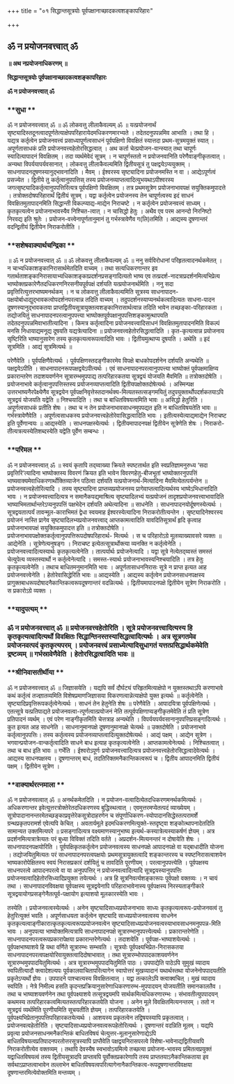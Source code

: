 +++
title = "०१ सिद्धान्तसूत्रयोः पूर्वपक्षानाच्छादकत्वशङ्कापरिहारः"

+++


## ॐ न प्रयोजनवत्त्वात् ॐ

**॥ अथ नप्रयोजनाधिकरणम् ॥**

**सिद्धान्तसूत्रयोः पूर्वपक्षानाच्छादकत्वशङ्कापरिहारः**

**ॐ न प्रयोजनवत्त्वात् ॐ**

### **सुधा **

ॐ न प्रयोजनवत्त्वात् ॐ ॥ ॐ लोकवत्तु लीलाकैवल्यम् ॐ ॥ यत्प्रयोजनार्थं सृष्ट्यादिस्तदूनत्वादपूर्णतेत्याक्षेपपरिहारायेदमधिकरणमारभ्यते । तदेतदनुपपन्नमिव आभाति । तथा हि । यद्यत्र कर्तृत्वेन प्रयोजनवत्त्वं प्रसाध्यापूर्णत्वसाधनं पूर्वपक्षिणो विवक्षितं स्यात्तदा प्रथम-सूत्रमयुक्तं स्यात् । अपूर्णतासाधकं प्रति प्रयोजनवत्त्वहेतोरसिद्धत्वात् । अथ कर्ता चेत्प्रयोजन-वान्स्यात् तथा चापूर्णः स्यादित्यापादनं विवक्षितम् । तदा व्यर्थमेवेदं सूत्रम् । न चापूर्णस्ततो न प्रयोजनवानिति परेणैवाङ्गीकृतत्वात् । अन्यथा विपर्ययापर्यवसानात् । लोकवत्तु लीलाकैवल्यमिति द्वितीयसूत्रं तु पक्षद्वयेऽप्ययुक्तम् । साधनापादनदूषणस्यानुद्भावनादिति । मैवम् । ईश्वरस्य सृष्ट्यादिना प्रयोजनमस्ति न वा । आद्येऽपूर्णत्वं प्रसज्येत । द्वितीये तु कर्तृत्वानुपपत्तिस् तस्य प्रयोजनव्याप्तत्वादित्युभयथाऽपीश्वरस्य जगत्सृष्ट्यादिकर्तृत्वानुपपत्तिरित्यत्र पूर्वपक्षिणो विवक्षितम् । तत्र प्रथमसूत्रेण प्रयोजनाभावपक्षं सयुक्तिकमुपादत्ते । तत्रोक्तदोषपरिहारार्थं द्वितीयं सूत्रम् । यद्वा कर्तृत्वेन प्रयोजनस्य तेन चापूर्णत्वस्य इदं साधनं विवक्षितमुतापादनमिति सिद्धान्ती विकल्प्याद्य-माद्येन निराचष्टे । न कर्तृत्वेन प्रयोजनवत्त्वं साध्यम् । कृतकृत्यत्वेन प्रयोजनाभावस्यैव निश्चित-त्वात् । न चासिद्धो हेतुः । अथैव एव परम आनन्दो निरनिष्टो निरवद्य इति श्रुतेः । प्रयोजन-वत्त्वेनापूर्णतानुमानं तु गर्भस्त्रावेणैव ग(लि)तमिति । आद्यस्य दूषणान्तरं वदन्द्वितीयं द्वितीयेन निराकरोतीति ।

### **सशेषवाक्यार्थचन्द्रिका **

॥ ॐ न प्रयोजनवत्त्वात् ॐ ॥ ॐ लोकवत्तु लीलाकैवल्यम् ॐ ॥ ननु सर्वविरोधानां परिहृतत्वादनर्थकमेतत् । न चाभ्यधिकाशङ्कानिरासार्थमेतदिति वाच्यम् । तथा सत्यधिकरणान्तर इव गतार्थताशङ्कानिरासायाभ्यधिकाशङ्काप्रदर्शनप्रसङ्गादित्यतो भाष्य एव तत्प्रदर्श-नादत्राप्रदर्शनमित्यभिप्रेत्य भाष्योक्तप्रकारेणैतदधिकरणनिरसनीयपूर्वपक्षं दर्शयति यत्प्रयोजनार्थमिति । ननु सदा प्रवृत्तिरित्युत्तरभाष्यमनर्थकम् । न च लोकवत्तु लीलाकैवल्यमिति सूत्रस्य साधनापादन-पक्षयोर्बाधाद्युद्भावकत्वोपदर्शनपरत्वान्न तदिति वाच्यम् । तदुपदर्शनस्याप्यनर्थकत्वादित्यतः साधना-पादन दूषणस्यानुद्भावकतया प्राप्तद्वितीयसूत्रायुक्तत्वशङ्कानिरासार्थत्वान्न तदिति भावेन तच्छङ्का-परिहारकता । तद्योजयितुं साधनापादनपरत्वानुपपत्त्या भाष्योक्तपूर्वपक्षानुपपत्तिशङ्कामुत्थापयति तदेतदनुपपन्नमिवाभातीत्यादिना । किमत्र कर्तृत्वादिना प्रयोजनवत्त्वादिसाधनं विवक्षितमुतापादनमिति विकल्पं मनसि निधायाद्यमनूद्य दूषयति यद्यत्रेत्यादिना ॥ प्रयोजनवत्त्वहेतोरसिद्धत्वादिति । कृत-कृत्यत्वान्न प्रयोजनाय सृष्टिरिति भाष्यानुसारेण तस्य कृतकृत्यत्वरूपत्वादिति भावः । द्वितीयमुत्थाप्य दूषयति । अथेति ॥ इदं सूत्रमिति । आद्यं सूत्रमित्यर्थः ॥

परेणैवेति । पूर्वपक्षिणैवेत्यर्थः । पूर्वपक्षिणस्तदङ्गीकारमेव विपक्षे बाधकोपदर्शनेन दर्शयति अन्यथेति ॥ पक्षद्वयेऽपीति । साधनापादनरूपपक्षद्वयेऽपीत्यर्थः । एवं साधनापादनपरत्वानुपपत्त्या भाष्योक्तं पूर्वपक्षमाक्षिप्य प्रकारान्तरेण तदाशयवर्णनेन सूत्रारम्भमुपपाद्य तत्परिहारकतया सूत्रद्वयं योजयति मैवमिति ॥ तत्रोक्तदोषेति । प्रयोजनाभावे कर्तृत्वानुपपत्तिस्तस्य प्रयोजनव्याप्तत्वादिति द्वितीयपक्षोक्तदोषेत्यर्थः । अस्मिन्पक्ष उत्तरभाष्यनैरपेक्ष्येणैव सूत्रद्वयेन पूर्वपक्षनिवृत्तेस्तदानर्थक्य-मित्यतस्तत्सङ्गमयितुं तदुपयुक्तार्थोपदर्शकतयाऽपि सूत्रद्वयं योजयति यद्वेति ॥ निश्चयादिति । तथा च बाधितविषयत्वमिति भावः ॥ असिद्धो हेतुरिति । अपूर्णत्वसाधकं प्रतीति शेषः । तथा च न तेन प्रयोजनाभावसाधनमुपपद्यत इति न बाधितविषयतेति भावः ॥ गर्भस्त्रावेणैवेति । अपूर्णत्वसाधकस्य प्रयोजनवत्त्वहेतोरेवासिद्धत्वादिति भावः । इतीत्यस्येत्याद्यमाद्येन निराचष्ट इति पूर्वेणान्वयः ॥ आद्यस्येति । साधनपक्षस्येत्यर्थः । द्वितीयमापादनपक्षं द्वितीयेन सूत्रेणेति शेषः । निराकरो-तीत्यत्रत्यस्येतिशब्दस्येति यद्वेति पूर्वेण सम्बन्धः ।

### **परिमल **

ॐ न प्रयोजनवत्त्वात् ॐ ॥ स्वयं कृतापि तद्य्वाख्या क्रियते स्पष्टतार्थत इति स्वप्रतिज्ञामनुरुध्य ‘सदा प्रवृत्तिरि’त्यादिना भाष्योक्तस्य विवरणं क्रियत इति भावेन विवरणहेतु-बीजभूतां भाष्योक्तरनुपपत्तिं भाष्यवाक्यमेवाधिकरणार्थोक्तिव्याजेन पठित्वा दर्शयति यत्प्रयोजनार्थ-मित्यादिना मैवमित्येतत्पर्यन्तेन ॥ प्रयोजनवत्त्वहेतोरित्यादि । तस्य सृष्ट्यादिना प्राप्तव्यप्रयोजनस्य प्रागेवाप्तत्वादित्यर्थस्य भाष्येऽभिधानादिति भावः । न प्रयोजनवत्त्वादित्यत्र न समानैकपद्यमाश्रित्य सृष्ट्यादिलभ्यं यत्प्रयोजनं तादृशप्रयोजनवत्त्वाभावादिति भाष्याभिमतार्थान्तरेऽप्यनुपपत्तिं पक्षभेदेन दर्शयति अथेत्यादिना ॥ साधनेति । साधनापादनयोर्दूषणस्येत्यर्थः । सूत्रद्वयतात्पर्यं तावन्मूल-काराभिमतं द्वेधा स्वयमाह ईश्वरस्येत्यादिना निराकरोतीत्यन्तेन । सृष्ट्यादिनेश्वरस्य प्रयोजनं नास्ति प्रागेव सृष्ट्यादिलभ्यप्रयोजनवत्त्वाद् आप्तकामत्वादिति यावदितिसूत्रार्थं हृदि कृत्वाह प्रयोजनाभावपक्षं सयुक्तिकमुपादत्त इति ॥ तत्रोक्तदोषेति । प्रयोजनाभावपक्षोक्तकर्तृत्वानुपपत्तिरूपदोषपरिहारार्थ- मित्यर्थः । स च परिहारोऽग्रे मूलव्याख्यावसरे व्यक्तः ॥ आद्येनेति । सूत्रेणेत्यनुषङ्गः । निराचष्ट इत्येतत्सूत्रार्थोक्त्या व्यनक्ति न कर्तृत्वेनेति । प्रयोजनवत्त्वादित्यस्यार्थः कृतकृत्यत्वेनेति । तात्पर्यार्थः प्रयोजनेत्यादि । यद्वा सूत्रे नेत्येतद्य्वस्तं समस्तं चेत्युपेत्य व्यस्तस्यार्थो न कर्तृत्वेनेत्यादि । समस्त-स्यार्थः प्रयोजनाभावस्यनिश्चयादिति । तत्र हेतुः कृतकृत्यत्वेनेति । तथाच बाधितमनुमानमिति भावः । अपूर्णतासाधननिरासः सूत्रे न प्राप्त इत्यत आह प्रयोजनवत्त्वेनेति । हेतोरेवासिद्धेरिति भावः ॥ आद्यस्येति । आद्यस्य कर्तृत्वेन प्रयोजनसाधनपक्षस्य प्रागुक्तबाधरूपदोषादनैकान्तिकत्वरूपदूषणान्तरं वदन्नित्यर्थः । द्वितीयमापादनपक्षे द्वितीयेन सूत्रेण निराकरोति । स प्रकारोऽग्रे व्यक्तः ।

### **यादुपत्यम् **

### ॐ न प्रयोजनवत्त्वात् ॐ ॥ प्रयोजनवत्त्वहेतोरिति । सूत्रे प्रयोजनवत्त्वादित्यस्य हि कृतकृत्यत्वादित्यर्थो विवक्षितः सिद्धान्तिनस्तस्यासिद्धत्वादित्यर्थः । अत्र सूत्रगतमेव प्रयोजनवत्पदं कृतकृत्यपरम् । प्रयोजनवत्त्वं प्रसाध्येत्यादि**सुधा**गतं यत्तत्प्रसिद्धार्थकमेवेति द्रष्टव्यम् ॥ गर्भस्रावेणैवेति । हेतोरसिद्धत्वादिति भावः ॥

### **श्रीनिवासतीर्थीया **

ॐ न प्रयोजनवत्त्वात् ॐ ॥ जिज्ञासयेति । यद्यपि सर्वं दौर्घट्यं परिहृतमित्याक्षेपो न युक्तस्तथाऽपि करणाभावे कथं कर्तृत्वं तज्ज्ञातव्यमिति विशेषप्रमाणजिज्ञासया विकरणत्वान्नेत्याक्षेपो युक्त इत्यर्थः ॥ कर्तृत्वेनेति । सृष्ट्यादिप्रवृत्तिरूपकर्तृत्वेनेत्यर्थः । साधनं तेन हेतुनेति शेषः ॥ परेणैवेति । आपादयित्रा पूर्वपक्षिणेत्यर्थः । एतत्सूत्रे यत्प्रतिपाद्यते प्रयोजनवत्वा-त्पूर्णत्वात्प्रयोजनं नेति तत्पूर्वपक्षिणाप्यङ्गीकृतमेवेति तं प्रति सूत्रेण प्रतिपादनं व्यर्थम् । एवं परेण नाङ्गीकृतमिति चेत्तत्राह अन्यथेति । विपर्ययपर्यवसानानुपपत्तिप्रसङ्गादित्यर्थः । कुत इत्यत आह साधनेति । साधनानुमानपक्षे दूषणानुमानपक्षे चेत्यर्थः ॥ उक्तदोषेति । प्रयोजनाभावे कर्तृत्वानुपपत्तिः। तस्य कर्तृत्वस्य प्रयोजनव्याप्तत्वादित्युक्तदोषेत्यर्थः । आद्यं पक्षम् । आद्येन सूत्रेण । भगवान्प्रयोजन-वान्कर्तृत्वादिति साधने बाध इत्याह कृतकृत्यत्वेनेति । आप्तकामत्वेनेत्यर्थः । निश्चितत्वात् । तथा च बाध इति भावः ॥ गर्भेति । ईश्वरोऽपूर्णः प्रयोजनवत्त्वादित्यत्र प्रयोजनवत्त्वहेतोरसिद्धत्वादेवेत्यर्थः । आद्यस्य साधनपक्षस्य । दूषणान्तरम् बाधं, तदतिरिक्तमनैकान्तिकत्वरूपं च । द्वितीय आपादनमिति द्वितीयं पक्षम् । द्वितीयेन सूत्रेण ।

### **वाक्यार्थरत्नमाला **

ॐ न प्रयोजनवत्वात् ॐ ॥ अनर्थकमेतदिति । न प्रयोजन-वत्वादित्येतदधिकरणमनर्थकमित्यर्थः । अधिकरणान्तर इवेत्युत्तरत्रोक्तेरेतदधिकरणस्य बुद्धिस्थत्वात् । एवमुत्तरमप्येतत्पदं व्याख्येयम् । सूत्रोपादानानन्तरमेतच्छङ्काप्रवृत्तेरेकसूत्रोदाहरणेन च संपूर्णाधिकरण-स्योपादानसिद्धेस्तत्परामर्शे ग्रन्थप्रकृतपरामर्श एवेत्यपि केचित् । अवतार्यमूले इदमधिकरणमित्युक्ते-स्तदृष्ट्वा शङ्कोत्थापनादेतदिति सामान्यत उक्तमित्यपरे ॥ प्रसङ्गादित्यत्र वक्ष्यमाणस्यानुभाष्य इत्यर्थ-कस्यात्रेत्यस्याकर्षणं ज्ञेयम् । अत्र प्रदर्शनमित्यत्रात्रेत्यतः परं बुध्या विविक्तं तदिति वर्तते । अप्रदर्शन-मित्यनन्तरं न दोषायेति शेषः । साधनापादनपक्षयोरिति । पूर्वपक्षिकृतकर्तृत्वेन प्रयोजनवत्वस्य साधनपक्षे आपादनपक्षे वा यद्बाधादीति योजना । तद्योजयितुमित्यतः परं साधनापादनपरत्वपक्षयोः प्रथमसूत्रायुक्तत्वादि शङ्कान्तरस्य च स्पष्टनिरासत्वाशयेन भाष्यकारोपेक्षितस्य स्वयं निरासप्रकारं दर्शयितुं च तावदिति पूरणीयम् । परत्वानुपपत्त्येति । पूर्वपक्षस्य साधनपरत्वे आपादनपरत्वे वा या अनुपपत्तिर् न प्रयोजनवत्वादित्यादि सूत्रद्वयस्यानुपपत्तिः प्रयोजनवत्वादिहेतोरसिध्यादिप्रयुक्ता तयेत्यर्थः । अत्र हि सूत्रनिवर्त्यशङ्कारूपः पूर्वपक्षो वक्तव्यः । न चायं तथा । साधनापादनविवक्षया पूर्वपक्षस्य सूत्रद्वयेनापि परिहाराभावेनास्य पूर्वपक्षस्य निरस्यताङ्गीकारे सूत्रद्वयायोगप्रसङ्गेनैतत्पूर्व-पक्षायोग इत्याशयो मूलकारस्येति भावः ।

तस्येति । प्रयोजनवत्वस्येत्यर्थः । अनेन सृष्ट्यादिसाध्यप्रयोजनाभावः साध्यः कृतकृत्यत्वरूप-प्रयोजनवत्वं तु हेतुरित्युक्तं भवति । अपूर्णसाधयता कर्तृत्वेन सृष्ट्यादि साध्यप्रयोजनवत्वस्य साधनेन कृतकृत्यत्वाङ्गीकारात्कृतकृत्यत्वरूपप्रयोजनवत्वेन सृष्ट्यादिसाध्यप्रयोजनवत्वस्याभावसाधनमनुपपन्न-मिति भावः । अनुपपत्या भाष्योक्तमित्यत्रापि साधनापादनपक्षे सूत्रारम्भानुपपत्त्येत्यर्थः । प्रकारान्तरेणेति । साधनापादनपरत्वरूपप्रकारापेक्षया प्रकारान्तरेणेत्यर्थः । तदाशयेति । पूर्वपक्ष-भाष्याशयेत्यर्थः । पूर्वपक्षभाष्याशये हि यथा वर्णिते सूत्रारम्भः सम्भवति । सूत्रयोः पूर्वपक्ष्यभिप्रेत-निरासकतया साधनापादनपरत्वपक्षयोरिवायुक्तत्वादिदोषाभावात् । तथा सूत्रारम्भोपपादकाशयवर्णनेन सूत्रारम्भमुपपादयितुमित्यर्थः । अत्र सूत्रारम्भमुपपादयितुमिति पाठः । उपपाद्येति पाठेऽपि सुमुखं व्यादाय स्वपितीत्यादौ क्त्वादेशल्यपः पूर्वकालवाचितापरित्यागेन स्वापोत्तरं मुखव्यादानं यथार्थस्तथा योजनेनोपपादयतीति प्रकृतेऽप्यर्थो ज्ञेयः । उपपादने पाश्चात्यस्य विवक्षितत्वात् । यद्वा तत्कालेऽपि क्त्वाक्वचित् । मुखं व्यादाय स्वपिति । नेत्रे निमील्य हसति कृदन्तप्रक्रियानुसारेणाधिकरणारम्भ-मुपपादयन् योजयतीति समानकालतैव । तथा च भाष्याशयवर्णनेन तथा पूर्वपक्ष्याशये तत्सूत्रद्वयमपि सार्थकमित्यधिकरणारम्भः । संभावतीत्युपपादयन् कथमस्य तत्परिहारकत्वमित्यतस्तत्परिहारकतयेति योजना । अनेन मूले विवक्षितमित्यनन्तरम् । ततो न सूत्रद्वयं व्यर्थमिति पूरणीयमिति सूचयतीति ज्ञेयम् । तत्परिहारकतयेति । पूर्वपक्ष्यभिप्रेतानुपपत्तिपरिहारकतयेत्यर्थः । आशयस्य प्रकृतत्वेन तद्विषयस्यापि प्रकृतत्वात् । प्रयोजनवत्वहेतोरिति । सृष्ट्यादिसाध्यप्रयोजनवत्वरूपहेतोरित्यर्थः । दूषणान्तरं वदन्निति मूलम् । यद्यपि प्रवृत्या प्रयोजनसाधनमनैकान्तिकं बाधितविषयं चेत्युत्तर-मूलानुसारेणाद्येऽपि बाधितविषयत्वप्रतिपादनपरतोत्तरसूत्रस्यापि प्राप्तैवेति पक्षद्वयनिरासपरत्वे विशेषा-भावेनाद्यद्वितीयावपि निराकरोतीत्येव वक्तव्यम् । तथापि देवस्यैष स्वभावोऽयमित्ये तच्छत्या प्रयोजना-भावस्य प्रमितत्वप्रयुक्तं यद्वाधितविषयत्वं तस्य द्वितीयसूत्रादपि प्राप्तावपि पूर्वोक्तप्रकारेणापि तस्य प्राप्ततयाऽनैकान्तिकताया इव सर्वथाऽप्राप्तत्वाभावेन तल्लाभेन बाधितविषयत्वपरित्यागेनानैकान्तिकत्व-रूपदूषणान्तरविवक्षया दूषणान्तरमित्येवोक्तमिति मन्तव्यम् ।

